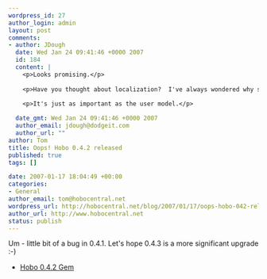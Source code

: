 ```yaml
--- 
wordpress_id: 27
author_login: admin
layout: post
comments: 
- author: JDough
  date: Wed Jan 24 09:41:46 +0000 2007
  id: 184
  content: |
    <p>Looks promising.</p>
    
    <p>Have you thought about localization?  I've always wondered why such an essential webapp feature is missing from the out-of-the-box of Rails.</p>
    
    <p>It's just as important as the user model.</p>

  date_gmt: Wed Jan 24 09:41:46 +0000 2007
  author_email: jdough@dodgeit.com
  author_url: ""
author: Tom
title: Oops! Hobo 0.4.2 released
published: true
tags: []

date: 2007-01-17 18:04:49 +00:00
categories: 
- General
author_email: tom@hobocentral.net
wordpress_url: http://hobocentral.net/blog/2007/01/17/oops-hobo-042-released/
author_url: http://www.hobocentral.net
status: publish
---
```

Um - little bit of a bug in 0.4.1. Let's hope 0.4.3 is a more significant upgrade :-)

* [Hobo 0.4.2 Gem](/gems/hobo-0.4.2.gem)
